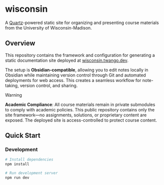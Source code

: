 # wisconsin

A [Quartz](https://quartz.jzhao.xyz)-powered static site for organizing and presenting course materials from the
University of Wisconsin-Madison.

## Overview

This repository contains the framework and configuration for generating a static documentation site deployed
at [wisconsin.twango.dev](https://wisconsin.twango.dev).

The setup is **Obsidian-compatible**, allowing you to edit notes locally in Obsidian while maintaining version control
through Git and automated deployments for web access. This creates a seamless workflow for note-taking, version control,
and sharing.

> [!WARNING]
> **Academic Compliance**: All course materials remain in private submodules to comply with academic policies. This
> public repository contains only the site framework—no assignments, solutions, or proprietary content are exposed. The
> deployed site is access-controlled to protect course content.

## Quick Start

### Development

```bash
# Install dependencies
npm install

# Run development server
npm run dev
```
